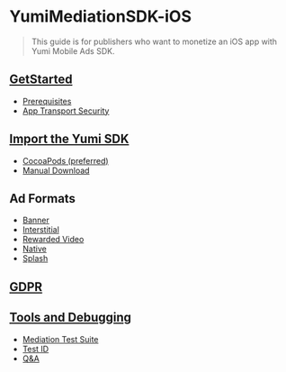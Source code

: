 
# YumiMediationSDK-iOS
> This guide is for publishers who want to monetize an iOS app with Yumi Mobile Ads SDK. 
## [GetStarted](https://github.com/yumimobi/YumiMediationSDKDemo-iOS/wiki/Get-Started)
- [Prerequisites](https://github.com/yumimobi/YumiMediationSDKDemo-iOS/wiki/Get-Started#Prerequisites)
- [App Transport Security](https://github.com/yumimobi/YumiMediationSDKDemo-iOS/wiki/Get-Started#App-Transport-Security)

## [Import the Yumi SDK](https://github.com/yumimobi/YumiMediationSDKDemo-iOS/wiki/Import-the-Yumi-SDK)
- [CocoaPods (preferred)](https://github.com/yumimobi/YumiMediationSDKDemo-iOS/wiki/Import-the-Yumi-SDK#CocoaPods-(preferred))
- [Manual Download](https://github.com/yumimobi/YumiMediationSDKDemo-iOS/wiki/Import-the-Yumi-SDK#Manual-Download)

## Ad Formats
- [Banner](https://github.com/yumimobi/YumiMediationSDKDemo-iOS/wiki/Banner)
- [Interstitial](https://github.com/yumimobi/YumiMediationSDKDemo-iOS/wiki/Interstitial)
- [Rewarded Video](https://github.com/yumimobi/YumiMediationSDKDemo-iOS/wiki/Rewarded-Video)
- [Native](https://github.com/yumimobi/YumiMediationSDKDemo-iOS/wiki/Native)
- [Splash](https://github.com/yumimobi/YumiMediationSDKDemo-iOS/wiki/Splash)

## [GDPR](https://github.com/yumimobi/YumiMediationSDKDemo-iOS/wiki/GDPR)

## [Tools and Debugging](https://github.com/yumimobi/YumiMediationSDKDemo-iOS/wiki/Tools-and-Debugging)
- [Mediation Test Suite](https://github.com/yumimobi/YumiMediationSDKDemo-iOS/wiki/Tools-and-Debugging#Mediation-Test-Suite)
- [Test ID](https://github.com/yumimobi/YumiMediationSDKDemo-iOS/wiki/Tools-and-Debugging#Test-ID)
- [Q&A](https://github.com/yumimobi/YumiMediationSDKDemo-iOS/wiki/Tools-and-Debugging#QA)